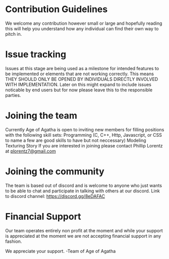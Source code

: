 # Contribution Guidelines
We welcome any contribution however small or large and hopefully reading this will help you understand how any individual can find their own way to pitch in.

# Issue tracking
Issues at this stage are being used as a milestone for intended features to be implemented or elements that are not working correctly.  This means THEY SHOULD ONLY BE OPENED BY INDIVIDUALS DIRECTLY INVOLVED WITH IMPLEMENTATION.  Later on this might expand to include issues noticable by end users but for now please leave this to the responsible parties.

# Joining the team
Currently Age of Agatha is open to inviting new members for filling positions with the following skill sets:
Programming (C, C++, Http, Javascript, or CSS to name a few are good skills to have but not neccessary)
Modeling
Texturing
Story
If you are interested in joining please contact Phillip Lorentz at plorentz7@gmail.com

# Joining the community
The team is based out of discord and is welcome to anyone who just wants to be able to chat and participate in talking with others at our discord.
Link to discord channel: https://discord.gg/8eDAFAC

# Financial Support
Our team operates entirely non profit at the moment and while your support is appreciated at the moment we are not accepting financial support in any fashion.

We appreciate your support.
-Team of Age of Agatha

